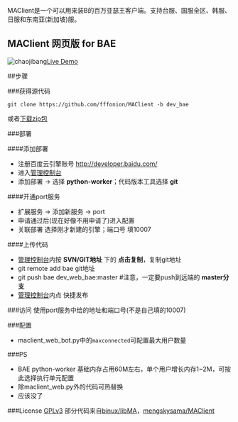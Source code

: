 ﻿MAClient是一个可以用来装B的百万亚瑟王客户端。支持台服、国服全区、韩服、日服和东南亚(新加坡)服。

## MAClient 网页版 for BAE
![chaojibang](http://ww1.sinaimg.cn/bmiddle/436919cbjw1ebx3ktnokkg200m00k741.gif)[Live Demo](http://111.206.45.12:30037/)

##步骤

###获得源代码

```shell
git clone https://github.com/fffonion/MAClient -b dev_bae
```
或者[下载zip包](https://github.com/fffonion/MAClient/archive/dev_bae.zip)

###部署

####添加部署
- 注册百度云引擎账号 http://developer.baidu.com/
- 进入[管理控制台](http://developer.baidu.com/console)
- 添加部署 -> 选择 **python-worker**；代码版本工具选择 **git**

####开通port服务
- 扩展服务 -> 添加新服务 -> port
- 申请通过后(现在好像不用申请了)进入配置
- 关联部署 选择刚才新建的引擎；端口号 填10007

####上传代码
- [管理控制台](http://developer.baidu.com/console)内按 **SVN/GIT地址** 下的 **点击复制**，复制git地址
- git remote add bae git地址
- git push bae dev_web_bae:master #注意，一定要push到远端的 **master分支**
- [管理控制台](http://developer.baidu.com/console)内点 快捷发布

###访问
使用port服务中给的地址和端口号(不是自己填的10007)

###配置
- maclient_web_bot.py中的`maxconnected`可配置最大用户数量

###PS
* BAE python-worker 基础内存占用60M左右，单个用户增长内存1~2M，可按此选择执行单元配置
* 除maclient_web.py外的代码可热替换
* 应该没了

###License
[GPLv3](LICENSE)
部分代码来自[binux/libMA](https://github.com/binux/libMA)，[mengskysama/MAClient](https://github.com/mengskysama/MAClient)